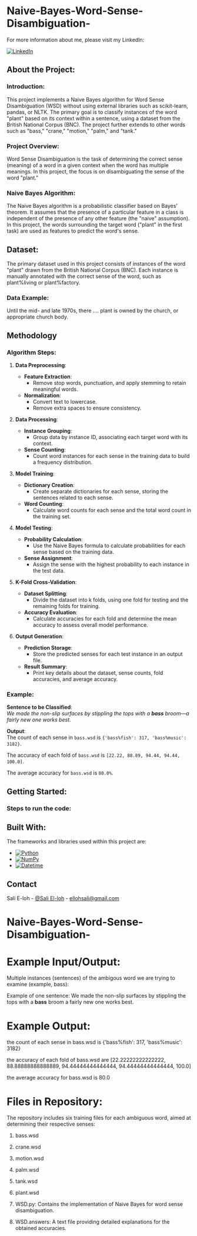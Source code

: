 # Naive-Bayes-Word-Sense-Disambiguation-

For more information about me, please visit my LinkedIn:

[![LinkedIn][LinkedIn.js]][LinkedIn-url]

<!-- ABOUT THE PROJECT -->

## About the Project:

### Introduction:

This project implements a Naive Bayes algorithm for Word Sense Disambiguation (WSD) without using external libraries such as scikit-learn, pandas, or NLTK. The primary goal is to classify instances of the word "plant" based on its context within a sentence, using a dataset from the British National Corpus (BNC). The project further extends to other words such as "bass," "crane," "motion," "palm," and "tank."

### Project Overview:

Word Sense Disambiguation is the task of determining the correct sense (meaning) of a word in a given context when the word has multiple meanings. In this project, the focus is on disambiguating the sense of the word "plant."

### Naive Bayes Algorithm:

The Naive Bayes algorithm is a probabilistic classifier based on Bayes' theorem. It assumes that the presence of a particular feature in a class is independent of the presence of any other feature (the "naive" assumption). In this project, the words surrounding the target word ("plant" in the first task) are used as features to predict the word's sense.


<!-- Dataset -->

##  Dataset:

The primary dataset used in this project consists of instances of the word "plant" drawn from the British National Corpus (BNC). Each instance is manually annotated with the correct sense of the word, such as plant%living or plant%factory.

### Data Example:

<instance id="plant.1000000" docsrc = "BNC/A07">
<answer instance="plant.1000000" senseid="plant%factory"/>
<context>
Until the mid- and late 1970s, there ....  <head> plant </head>  is owned by the church, or appropriate church body. 
</context>
</instance>

<!-- METHODOLOGY -->

## Methodology

### Algorithm Steps:

1. **Data Preprocessing**:
   - **Feature Extraction**: 
     - Remove stop words, punctuation, and apply stemming to retain meaningful words.
   - **Normalization**: 
     - Convert text to lowercase.
     - Remove extra spaces to ensure consistency.

2. **Data Processing**:
   - **Instance Grouping**: 
     - Group data by instance ID, associating each target word with its context.
   - **Sense Counting**: 
     - Count word instances for each sense in the training data to build a frequency distribution.

3. **Model Training**:
   - **Dictionary Creation**: 
     - Create separate dictionaries for each sense, storing the sentences related to each sense.
   - **Word Counting**: 
     - Calculate word counts for each sense and the total word count in the training set.

4. **Model Testing**:
   - **Probability Calculation**: 
     - Use the Naive Bayes formula to calculate probabilities for each sense based on the training data.
   - **Sense Assignment**: 
     - Assign the sense with the highest probability to each instance in the test data.

5. **K-Fold Cross-Validation**:
   - **Dataset Splitting**: 
     - Divide the dataset into k folds, using one fold for testing and the remaining folds for training.
   - **Accuracy Evaluation**: 
     - Calculate accuracies for each fold and determine the mean accuracy to assess overall model performance.

6. **Output Generation**:
   - **Prediction Storage**: 
     - Store the predicted senses for each test instance in an output file.
   - **Result Summary**: 
     - Print key details about the dataset, sense counts, fold accuracies, and average accuracy.

### Example:

**Sentence to be Classified**:  
*We made the non-slip surfaces by stippling the tops with a **bass** broom—a fairly new one works best.*

**Output**:  
The count of each sense in `bass.wsd` is `{'bass%fish': 317, 'bass%music': 3182}`.

The accuracy of each fold of `bass.wsd` is `[22.22, 88.89, 94.44, 94.44, 100.0]`.

The average accuracy for `bass.wsd` is `80.0%`.


  <!-- GETTING STARTED -->
  
## Getting Started:

### Steps to run the code:





<!-- Results -->


<!-- Built With -->

## Built With:

The frameworks and libraries used within this project are:

* [![Python][Python.js]][Python-url]
* [![NumPy][NumPy.js]][NumPy-url]
* [![Datetime][Datetime.js]][Datetime-url]


<!-- CONTACT -->

## Contact

Sali E-loh - [@Sali El-loh](https://www.linkedin.com/in/salielloh12/) - ellohsali@gmail.com


<!-- MARKDOWN LINKS & IMAGES -->
<!-- https://www.markdownguide.org/basic-syntax/#reference-style-links -->
[LinkedIn.js]: https://img.shields.io/badge/LinkedIn-0077B5?style=for-the-badge&logo=linkedin&logoColor=white
[LinkedIn-url]: https://www.linkedin.com/in/salielloh12/

[Python.js]: https://img.shields.io/badge/Python-3776AB?style=for-the-badge&logo=python&logoColor=white
[Python-url]: https://www.python.org/

[NumPy.js]: https://img.shields.io/badge/NumPy-013243?style=for-the-badge&logo=numpy&logoColor=white
[NumPy-url]: https://numpy.org/

[Datetime.js]: https://img.shields.io/badge/Datetime-44a833?style=for-the-badge
[Datetime-url]: https://docs.python.org/3/library/datetime.html































# Naive-Bayes-Word-Sense-Disambiguation-


# Example Input/Output:
Multiple instances (sentences) of the ambigous word we are trying to examine (example, bass):

Example of one sentence: We made the non-slip surfaces by stippling the tops with a **bass** broom  a fairly new one works best. 

# Example Output:
the count of each sense in bass.wsd is {'bass%fish': 317, 'bass%music': 3182} 

the accuracy of each fold of bass.wsd are [22.22222222222222, 88.88888888888889, 94.44444444444444, 94.44444444444444, 100.0]

the average accuracy for bass.wsd is 80.0



#  Files in Repository:
The repository includes six training files for each ambiguous word, aimed at determining their respective senses:

  1. bass.wsd
  2. crane.wsd
  3. motion.wsd
  4. palm.wsd
  5. tank.wsd
  6. plant.wsd
  
  7. WSD.py:
  Contains the implementation of Naive Bayes for word sense disambiguation.
  
  8. WSD.answers:
  A text file providing detailed explanations for the obtained accuracies.


